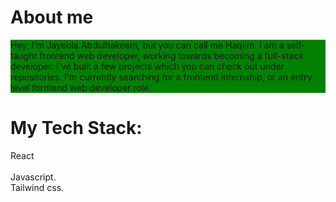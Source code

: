 <h1>About me</h1>
<div style="background-color:green;">
  Hey,
  I'm Jayeola Abdulhakeem, but you can call me Haqiim. 
  I am a self-taught frontend web developer, working towards becoming a full-stack developer.
  I've built a few projects which you can check out under repositories.
  I'm currently searching for a frontend internship, or an entry level forntend web developer role.
</div>

<h1>My Tech Stack:</h1>

<div>React</div><br>
Javascript.<br>
Tailwind css.<br>

